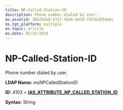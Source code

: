 ```yaml
---
title: NP-Called-Station-ID
description: Phone number dialed by user.
ms.assetid: 30b2b2e0-4317-42eb-8d18-fdf4a3854a6c
ms.tgt_platform: multiple
ms.topic: article
ms.date: 05/31/2018
---
```


# NP-Called-Station-ID

Phone number dialed by user.

**LDAP Name:** msNPCalledStationID

**ID:** 4103 = [**IAS\_ATTRIBUTE\_NP\_CALLED\_STATION\_ID**](/windows/desktop/api/sdoias/ne-sdoias-attributeid)

**Syntax:** String

 

 